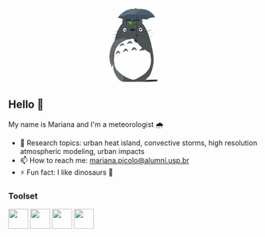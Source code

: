 <div align="center"> 
  <img src="cover_github.jpg" width="150" alt="Totoro">
</div>

## Hello 👋
My name is Mariana and I'm a meteorologist 🌧️

- 📝 Research topics: urban heat island, convective storms, high resolution atmospheric modeling, urban impacts
- 📫 How to reach me: mariana.picolo@alumni.usp.br
- ⚡ Fun fact: I like dinosaurs 🦖

  
### Toolset

<img loading="lazy" src="https://cdn.jsdelivr.net/gh/devicons/devicon@latest/icons/python/python-original-wordmark.svg" width="40" height="40"/> <img loading="lazy" src="https://cdn.jsdelivr.net/gh/devicons/devicon@latest/icons/jupyter/jupyter-original-wordmark.svg" width="40" height="40"/> <img loading="lazy" src="https://cdn.jsdelivr.net/gh/devicons/devicon@latest/icons/fortran/fortran-original.svg" width="40" height="40"/> <img loading="lazy" src="https://cdn.jsdelivr.net/gh/devicons/devicon@latest/icons/debian/debian-original-wordmark.svg" width="40" height="40"/> 
          


